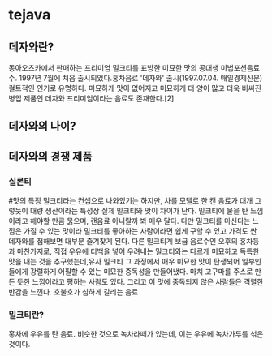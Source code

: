 # tejava
## 데자와란?
동아오츠카에서 판매하는 프리미엄 밀크티를 표방한 미묘한 맛의 공대생 미법포션음료수. 1997년 7월에 처음 출시되었다.홍차음료 '데자와' 출시(1997.07.04. 매일경제신문)컬트적인 인기로 유명하다. 미묘하게 맛이 없어지고 미묘하게 더 양이 많고 더욱 비싸진 병입 제품인 데자와 프리미엄이라는 음료도 존재한다.[2]

## 데자와의 나이?
## 데자와의 경쟁 제품
### 실론티

#맛의  특징
밀크티라는 컨셉으로 나와있기는 하지만, 차를 모델로 한 캔 음료가 대개 그렇듯이 대량 생산이라는 특성상 실제 밀크티와 맛이 차이가 난다. 밀크티에 물을 탄 느낌이라고 해야할 만큼 묽으며, 캔음료 아니랄까 봐 매우 달다. 다만 밀크티를 마신다는 느낌은 가질 수 있는 맛이라 밀크티를 좋아하는 사람이라면 쉽게 구할 수 있고 가격도 싼 데자와를 접해보면 대부분 즐겨찾게 된다. 다른 밀크티계 보급 음료수인 오후의 홍차등과 마찬가지로, 직접 우유에 티백을 넣어 우려내는 밀크티와는 다르게 미묘하고 독특한 맛을 내는 것을 추구했는데,유사 밀크티 그 과정에서 매우 미묘한 맛이 탄생되어 일부인들에게 강렬하게 어필할 수 있는 미묘한 중독성을 만들어냈다. 마치 고구마를 주스로 만든 듯한 느낌이라고 평하는 사람도 있다. 그리고 이 맛에 중독되지 않은 사람들은 격렬한 반감을 느낀다. 호불호가 심하게 갈리는 음료

### 밀크티란?
홍차에 우유를 탄 음료. 비슷한 것으로 녹차라떼가 있는데, 이는 우유에 녹차가루를 섞은 것이다.